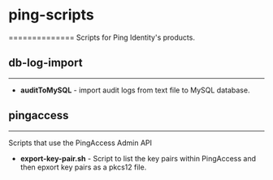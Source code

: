 # ping-scripts
==============
Scripts for Ping Identity's products.

## db-log-import
----------------
* **auditToMySQL** - import audit logs from text file to MySQL database.

## pingaccess
-------------
Scripts that use the PingAccess Admin API
* **export-key-pair.sh** - Script to list the key pairs within PingAccess and then epxort key pairs as a pkcs12 file.
